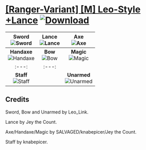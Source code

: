 # [\[Ranger-Variant\] \[M\] Leo-Style +Lance](https://git.io/JElq6) [![Download](https://img.shields.io/badge/Download--red?style=social&logo=github)](https://git.io/JElqP)

| <b>Sword</b><br/><img alt="Sword" src="https://git.io/JElqu"/> | <b>Lance</b><br/><img alt="Lance" src="https://git.io/JElqV"/> | <b>Axe</b><br/><img alt="Axe" src="https://git.io/JES95"/> | 
| :---: | :---: | :---: |
|<b>Handaxe</b><br/><img alt="Handaxe" src="https://git.io/JES99"/> | <b>Bow</b><br/><img alt="Bow" src="https://git.io/JElqz"/> | <b>Magic</b><br/><img alt="Magic" src="https://git.io/JES97"/> |
| :---: | :---: |
| <b>Staff</b><br/><img alt="Staff" src="https://git.io/JES9S"/> || <b>Unarmed</b><br/><img alt="Unarmed" src="https://git.io/JElqr"/> |

## Credits

Sword, Bow and Unarmed by Leo_Link.

Lance by Jey the Count.

Axe/Handaxe/Magic by SALVAGED/knabepicer/Jey the Count.

Staff by knabepicer.
